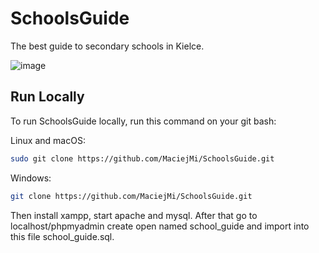 # SchoolsGuide

The best guide to secondary schools in Kielce.

![image](https://user-images.githubusercontent.com/107648916/233810268-39fb4872-089f-4901-9c54-8e58428619d4.png)

## Run Locally

To run SchoolsGuide locally, run this command on your git bash:

Linux and macOS:
```bash
sudo git clone https://github.com/MaciejMi/SchoolsGuide.git
```
Windows:


```bash
git clone https://github.com/MaciejMi/SchoolsGuide.git
```

Then install xampp, start apache and mysql. After that go to localhost/phpmyadmin create open named school_guide and import into this file school_guide.sql.
